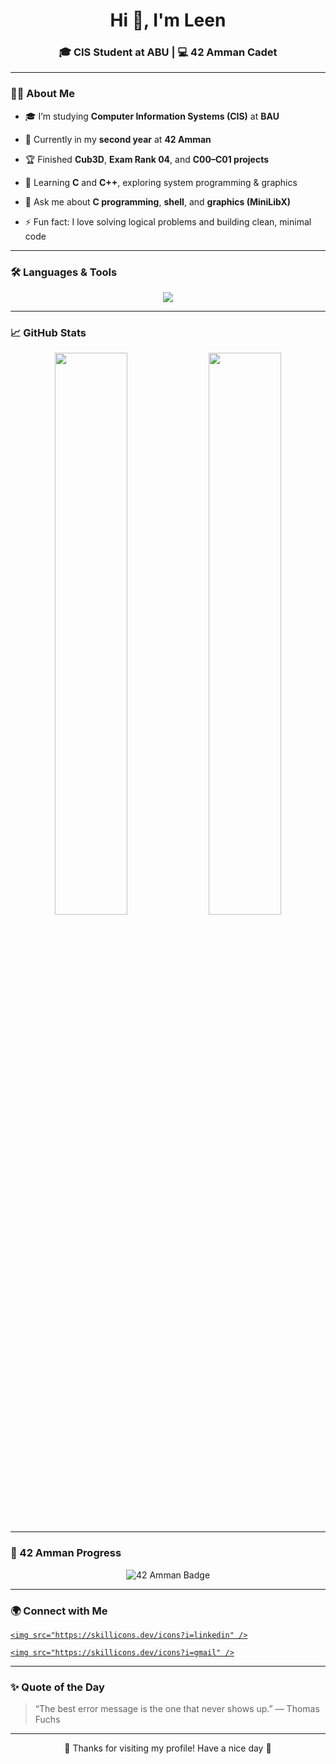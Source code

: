 <h1 align="center">Hi 👋, I'm Leen</h1>

<h3 align="center">🎓 CIS Student at ABU | 💻 42 Amman Cadet </h3>

---

### 👩‍💻 About Me

- 🎓 I’m studying **Computer Information Systems (CIS)** at **BAU**  

- 🧠 Currently in my **second year** at **42 Amman**  

- 🏆 Finished **Cub3D**, **Exam Rank 04**, and **C00–C01 projects**  

- 🌱 Learning **C** and **C++**, exploring system programming & graphics  

- 💬 Ask me about **C programming**, **shell**, and **graphics (MiniLibX)**  

- ⚡ Fun fact: I love solving logical problems and building clean, minimal code  

---

### 🛠️ Languages & Tools

<p align="center">

  <img src="https://skillicons.dev/icons?i=c,cpp,bash,vim,git,linux,vscode,github,cmake" />

</p>

---

### 📈 GitHub Stats

<p align="center">

  <img width="48%" src="https://github-readme-stats.vercel.app/api?username=LeenAlmahthi&show_icons=true&theme=tokyonight" />

  <img width="48%" src="https://github-readme-streak-stats.herokuapp.com/?user=LeenAlmahth&theme=tokyonight" />

</p>

---

### 🧩 42 Amman Progress

<p align="center">

  <img src="https://badge.mediaplus.ma/darkblue/leena" alt="42 Amman Badge" />

</p>

---

### 🌍 Connect with Me

<p align="center">

  <a href="https://www.linkedin.com/in/leen-almahthi-620629331?utm_source=share&utm_campaign=share_via&utm_content=profile&utm_medium=ios_app" target="_blank">

    <img src="https://skillicons.dev/icons?i=linkedin" />

  </a>

  <a href="mailto:leenalmahth@gmail.com">

    <img src="https://skillicons.dev/icons?i=gmail" />

  </a>

</p>

---

### ✨ Quote of the Day

> “The best error message is the one that never shows up.” — Thomas Fuchs  

---

<p align="center">💙 Thanks for visiting my profile! Have a nice day 🌙</p>

